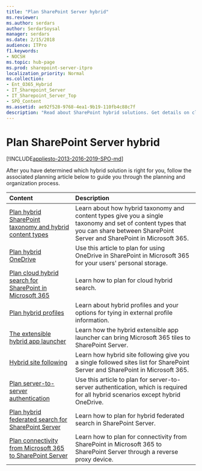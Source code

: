```yaml
---
title: "Plan SharePoint Server hybrid"
ms.reviewer: 
ms.author: serdars
author: SerdarSoysal
manager: serdars
ms.date: 2/15/2018
audience: ITPro
f1.keywords:
- NOCSH
ms.topic: hub-page
ms.prod: sharepoint-server-itpro
localization_priority: Normal
ms.collection:
- Ent_O365_Hybrid
- IT_Sharepoint_Server
- IT_Sharepoint_Server_Top
- SPO_Content
ms.assetid: ae92f528-9768-4ea1-9b19-110fb4c88c7f
description: "Read about SharePoint hybrid solutions. Get details on cloud hybrid search for SharePoint in Microsoft 365, using hybrid OneDrive, and more."
---
```


# Plan SharePoint Server hybrid

[!INCLUDE[appliesto-2013-2016-2019-SPO-md](../includes/appliesto-2013-2016-2019-SPO-md.md)] 
  
After you have determined which hybrid solution is right for you, follow the associated planning article below to guide you through the planning and organization process.
  
|**Content**|**Description**|
|:-----|:-----|
|[Plan hybrid SharePoint taxonomy and hybrid content types](plan-hybrid-sharepoint-taxonomy-and-hybrid-content-types.md) <br/> |Learn about how hybrid taxonomy and content types give you a single taxonomy and set of content types that you can share between SharePoint Server and SharePoint in Microsoft 365.  <br/> |
|[Plan hybrid OneDrive](plan-hybrid-onedrive-for-business.md) <br/> |Use this article to plan for using OneDrive in SharePoint in Microsoft 365 for your users' personal storage.  <br/> |
|[Plan cloud hybrid search for SharePoint in Microsoft 365](plan-cloud-hybrid-search-for-sharepoint.md) <br/> |Learn how to plan for cloud hybrid search.  <br/> |
|[Plan hybrid profiles](plan-hybrid-profiles.md) <br/> |Learn about hybrid profiles and your options for tying in external profile information.  <br/> |
|[The extensible hybrid app launcher](the-extensible-hybrid-app-launcher.md) <br/> |Learn how the hybrid extensible app launcher can bring Microsoft 365 tiles to SharePoint Server.  <br/> |
|[Hybrid site following](hybrid-site-following.md) <br/> |Learn how hybrid site following give you a single followed sites list for SharePoint Server and SharePoint in Microsoft 365.  <br/> |
|[Plan server-to-server authentication](plan-server-to-server-authentication-m365.md) <br/> |Use this article to plan for server-to-server authentication, which is required for all hybrid scenarios except hybrid OneDrive.  <br/> |
|[Plan hybrid federated search for SharePoint Server](plan-hybrid-federated-search.md) <br/> |Learn how to plan for hybrid federated search in SharePoint Server.  <br/> |
|[Plan connectivity from Microsoft 365 to SharePoint Server](plan-connectivity-from-office-365-to-sharepoint-server.md) <br/> |Learn how to plan for connectivity from SharePoint in Microsoft 365 to SharePoint Server through a reverse proxy device.  <br/> |
